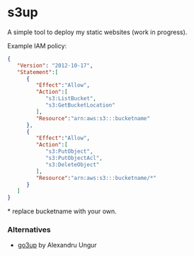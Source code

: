 # s3up

A simple tool to deploy my static websites (work in progress).

Example IAM policy:

```json
{
   "Version": "2012-10-17",
   "Statement":[
      {
         "Effect":"Allow",
         "Action":[
            "s3:ListBucket",
            "s3:GetBucketLocation"
         ],
         "Resource":"arn:aws:s3:::bucketname"
      },
      {
         "Effect":"Allow",
         "Action":[
            "s3:PutObject",
            "s3:PutObjectAcl",
            "s3:DeleteObject"
         ],
         "Resource":"arn:aws:s3:::bucketname/*"
      }
   ]
}
```

\* replace bucketname with your own.

### Alternatives

* [go3up](https://github.com/alexaandru/go3up) by Alexandru Ungur

